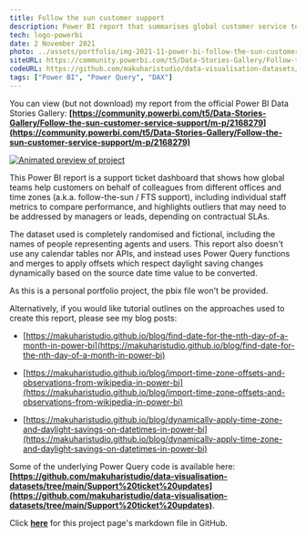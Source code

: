 ```yaml
---
title: Follow the sun customer support
description: Power BI report that summarises global customer service teamwork and performance. Incorporates dynamic daylight saving offsets.
tech: logo-powerbi
date: 2 November 2021
photo: ../assets/portfolio/img-2021-11-power-bi-follow-the-sun-customer-support.gif
siteURL: https://community.powerbi.com/t5/Data-Stories-Gallery/Follow-the-sun-customer-service-support/m-p/2168279
codeURL: https://github.com/makuharistudio/data-visualisation-datasets/tree/main/Support%20ticket%20updates
tags: ["Power BI", "Power Query", "DAX"]
---
```


You can view (but not download) my report from the official Power BI Data Stories Gallery:
**[https://community.powerbi.com/t5/Data-Stories-Gallery/Follow-the-sun-customer-service-support/m-p/2168279](https://community.powerbi.com/t5/Data-Stories-Gallery/Follow-the-sun-customer-service-support/m-p/2168279)**

[![Animated preview of project](../assets/portfolio/img-2021-11-power-bi-follow-the-sun-customer-support.gif)](https://community.powerbi.com/t5/Data-Stories-Gallery/Follow-the-sun-customer-service-support/m-p/2168279)

This Power BI report is a support ticket dashboard that shows how global teams help customers on behalf of colleagues from different offices and time zones (a.k.a. follow-the-sun / FTS support), including individual staff metrics to compare performance, and highlights outliers that may need to be addressed by managers or leads, depending on contractual SLAs.

The dataset used is completely randomised and fictional, including the names of people representing agents and users. This report also doesn't use any calendar tables nor APIs, and instead uses Power Query functions and merges to apply offsets which respect daylight saving changes dynamically based on the source date time value to be converted.

As this is a personal portfolio project, the pbix file won't be provided.

Alternatively, if you would like tutorial outlines on the approaches used to create this report, please see my blog posts: 

* [https://makuharistudio.github.io/blog/find-date-for-the-nth-day-of-a-month-in-power-bi](https://makuharistudio.github.io/blog/find-date-for-the-nth-day-of-a-month-in-power-bi)

* [https://makuharistudio.github.io/blog/import-time-zone-offsets-and-observations-from-wikipedia-in-power-bi](https://makuharistudio.github.io/blog/import-time-zone-offsets-and-observations-from-wikipedia-in-power-bi)

* [https://makuharistudio.github.io/blog/dynamically-apply-time-zone-and-daylight-savings-on-datetimes-in-power-bi](https://makuharistudio.github.io/blog/dynamically-apply-time-zone-and-daylight-savings-on-datetimes-in-power-bi)

Some of the underlying Power Query code is available here: **[https://github.com/makuharistudio/data-visualisation-datasets/tree/main/Support%20ticket%20updates](https://github.com/makuharistudio/data-visualisation-datasets/tree/main/Support%20ticket%20updates)**.


Click **[here](https://github.com/makuharistudio/makuharistudio.github.io/blob/main/src/projects/2021-11-02.md)** for this project page's markdown file in GitHub.